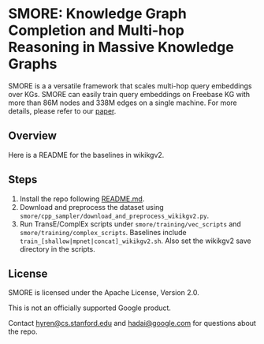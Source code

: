 # SMORE: Knowledge Graph Completion and Multi-hop Reasoning in Massive Knowledge Graphs

SMORE is a a versatile framework that scales multi-hop query embeddings over KGs. SMORE can easily train query embeddings on Freebase KG with more than 86M nodes and 338M edges on a single machine. For more details, please refer to our [paper](https://arxiv.org/pdf/2110.14890.pdf).

## Overview

Here is a README for the baselines in wikikgv2.

## Steps

1. Install the repo following [README.md](https://github.com/google-research/smore/blob/main/README.md).
2. Download and preprocess the dataset using `smore/cpp_sampler/download_and_preprocess_wikikgv2.py`.
3. Run TransE/ComplEx scripts under `smore/training/vec_scripts` and `smore/training/complex_scripts`. Baselines include `train_[shallow|mpnet|concat]_wikikgv2.sh`. Also set the wikikgv2 save directory in the scripts.

## License
SMORE is licensed under the Apache License, Version 2.0.

This is not an officially supported Google product.

Contact hyren@cs.stanford.edu and hadai@google.com for questions about the repo.
